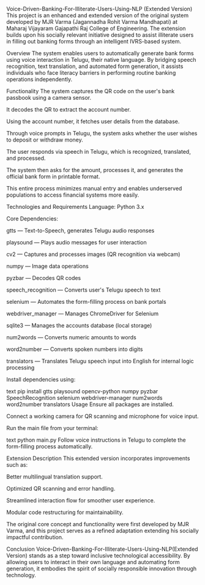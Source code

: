 Voice-Driven-Banking-For-Illiterate-Users-Using-NLP (Extended Version)
This project is an enhanced and extended version of the original system developed by MJR Varma (Jagannadha Rohit Varma Mandhapati) at Maharaj Vijayaram Gajapathi Raj College of Engineering. The extension builds upon his socially relevant initiative designed to assist illiterate users in filling out banking forms through an intelligent IVRS-based system.

Overview
The system enables users to automatically generate bank forms using voice interaction in Telugu, their native language. By bridging speech recognition, text translation, and automated form generation, it assists individuals who face literacy barriers in performing routine banking operations independently.

Functionality
The system captures the QR code on the user's bank passbook using a camera sensor.

It decodes the QR to extract the account number.

Using the account number, it fetches user details from the database.

Through voice prompts in Telugu, the system asks whether the user wishes to deposit or withdraw money.

The user responds via speech in Telugu, which is recognized, translated, and processed.

The system then asks for the amount, processes it, and generates the official bank form in printable format.

This entire process minimizes manual entry and enables underserved populations to access financial systems more easily.

Technologies and Requirements
Language: Python 3.x

Core Dependencies:

gtts — Text-to-Speech, generates Telugu audio responses

playsound — Plays audio messages for user interaction

cv2 — Captures and processes images (QR recognition via webcam)

numpy — Image data operations

pyzbar — Decodes QR codes

speech_recognition — Converts user's Telugu speech to text

selenium — Automates the form-filling process on bank portals

webdriver_manager — Manages ChromeDriver for Selenium

sqlite3 — Manages the accounts database (local storage)

num2words — Converts numeric amounts to words

word2number — Converts spoken numbers into digits

translators — Translates Telugu speech input into English for internal logic processing

Install dependencies using:

text
pip install gtts playsound opencv-python numpy pyzbar SpeechRecognition selenium webdriver-manager num2words word2number translators
Usage
Ensure all packages are installed.

Connect a working camera for QR scanning and microphone for voice input.

Run the main file from your terminal:

text
python main.py
Follow voice instructions in Telugu to complete the form-filling process automatically.

Extension Description
This extended version incorporates improvements such as:

Better multilingual translation support.

Optimized QR scanning and error handling.

Streamlined interaction flow for smoother user experience.

Modular code restructuring for maintainability.

The original core concept and functionality were first developed by MJR Varma, and this project serves as a refined adaptation extending his socially impactful contribution.

Conclusion
Voice-Driven-Banking-For-Illiterate-Users-Using-NLP(Extended Version) stands as a step toward inclusive technological accessibility. By allowing users to interact in their own language and automating form generation, it embodies the spirit of socially responsible innovation through technology.

